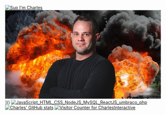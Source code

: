 [![Sup I'm Charles](https://pimp-my-readme.webapp.io/pimp-my-readme/sliding-text?emojis=1f60e_1f37a_1f44a_1f602&text=Sup%2520I%27m%2520Charles)]()
[![Charles Carroll header](https://raw.githubusercontent.com/CharlesInteractive/CharlesInteractive/main/assets/charles.jpg)](https://www.blackiceinteractive.com)]()
[![JavaScript_HTML_CSS_NodeJS_MySQL_ReactJS_umbraco_php](https://pimp-my-readme.webapp.io/pimp-my-readme/technology?technology=JavaScript_HTML_CSS_NodeJS_MySQL_ReactJS_umbraco_php)](https://pimp-my-readme.webapp.io)
[![Charles' GitHub stats](https://github-readme-stats.vercel.app/api?username=CharlesInteractive)](https://github.com/CharlesInteractive/)
[![Visitor Counter for CharlesInteractive](https://pimp-my-readme.webapp.io/pimp-my-readme/visitor-counter?page=CharlesInteractive)]()
<!--
**CharlesInteractive/CharlesInteractive** is a ✨ _special_ ✨ repository because its `README.md` (this file) appears on your GitHub profile.

Here are some ideas to get you started:

- 🔭 I’m currently working on ...
- 🌱 I’m currently learning ...
- 👯 I’m looking to collaborate on ...
- 🤔 I’m looking for help with ...
- 💬 Ask me about ...
- 📫 How to reach me: ...
- 😄 Pronouns: ...
- ⚡ Fun fact: ...
-->
